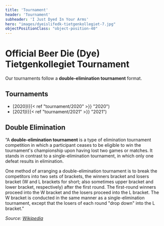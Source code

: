 ```yaml
---
title: 'Tournament'
header: 'Tournament'
subheader: 'I Just Dyed In Your Arms'
hero: "images/dyeislifedk-tietgenkollegiet-7.jpg"
objectPositionClass: "object-position-40"
---
```


# Official Beer Die (Dye) Tietgenkollegiet Tournament

Our tournaments follow a **double-elimination tournament** format.

## Tournaments

* [2020]({{< ref "tournament/2020" >}} "2020")
* [2021]({{< ref "tournament/2021" >}} "2021")

## Double Elimination

“A **double-elimination tournament** is a type of elimination tournament competition in which a participant ceases to be eligible to win the tournament's championship upon having lost two games or matches. It stands in contrast to a single-elimination tournament, in which only one defeat results in elimination.

One method of arranging a double-elimination tournament is to break the competitors into two sets of brackets, the winners bracket and losers bracket (W and L brackets for short; also sometimes upper bracket and lower bracket, respectively) after the first round. The first-round winners proceed into the W bracket and the losers proceed into the L bracket. The W bracket is conducted in the same manner as a single-elimination tournament, except that the losers of each round "drop down" into the L bracket.”

*Source: [Wikipedia](https://en.wikipedia.org/wiki/Double-elimination_tournament)*
